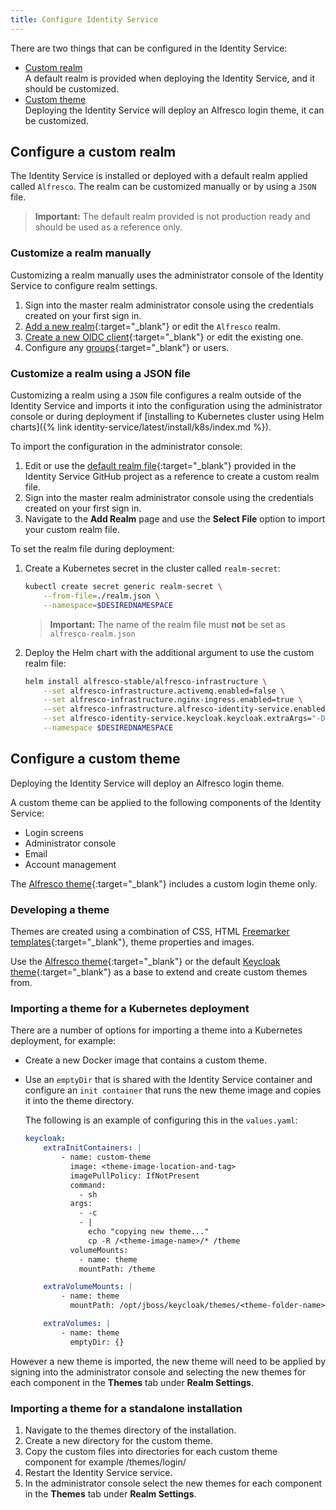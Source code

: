 ```yaml
---
title: Configure Identity Service
---
```


There are two things that can be configured in the Identity Service:

* [Custom realm](#configure-a-custom-realm)  
A default realm is provided when deploying the Identity Service, and it should be customized.
* [Custom theme](#configure-a-custom-theme)  
Deploying the Identity Service will deploy an Alfresco login theme, it can be customized.

## Configure a custom realm

The Identity Service is installed or deployed with a default realm applied called `Alfresco`. The realm can be customized manually or by using a `JSON` file.

> **Important:** The default realm provided is not production ready and should be used as a reference only.

### Customize a realm manually

Customizing a realm manually uses the administrator console of the Identity Service to configure realm settings.

1. Sign into the master realm administrator console using the credentials created on your first sign in.
2. [Add a new realm](https://www.keycloak.org/docs/16.1/server_admin/index.html#proc-creating-a-realm_server_administration_guide){:target="_blank"} or edit the `Alfresco` realm.
3. [Create a new OIDC client](https://www.keycloak.org/docs/16.1/server_admin/index.html#_oidc_clients){:target="_blank"} or edit the existing one.
4. Configure any [groups](https://www.keycloak.org/docs/16.1/server_admin/index.html#proc-managing-groups_server_administration_guide){:target="_blank"} or users.

### Customize a realm using a JSON file

Customizing a realm using a `JSON` file configures a realm outside of the Identity Service and imports it into the configuration using the administrator console or during deployment if [installing to Kubernetes cluster using Helm charts]({% link identity-service/latest/install/k8s/index.md %}).

To import the configuration in the administrator console:

1. Edit or use the [default realm file](https://github.com/Alfresco/alfresco-identity-service/blob/master/helm/alfresco-identity-service/alfresco-realm.json){:target="_blank"} provided in the Identity Service GitHub project as a reference to create a custom realm file.
2. Sign into the master realm administrator console using the credentials created on your first sign in.
3. Navigate to the **Add Realm** page and use the **Select File** option to import your custom realm file.

To set the realm file during deployment:

1. Create a Kubernetes secret in the cluster called `realm-secret`:

    ```bash
    kubectl create secret generic realm-secret \
        --from-file=./realm.json \
        --namespace=$DESIREDNAMESPACE
    ```

    > **Important:** The name of the realm file must **not** be set as `alfresco-realm.json`

2. Deploy the Helm chart with the additional argument to use the custom realm file:

    ```bash
    helm install alfresco-stable/alfresco-infrastructure \
        --set alfresco-infrastructure.activemq.enabled=false \
        --set alfresco-infrastructure.nginx-ingress.enabled=true \
        --set alfresco-infrastructure.alfresco-identity-service.enabled=true \
        --set alfresco-identity-service.keycloak.keycloak.extraArgs="-Dkeycloak.import=/realm/realm.json" \
        --namespace $DESIREDNAMESPACE
    ```

## Configure a custom theme

Deploying the Identity Service will deploy an Alfresco login theme.

A custom theme can be applied to the following components of the Identity Service:

* Login screens
* Administrator console
* Email
* Account management

The [Alfresco theme](https://github.com/Alfresco/alfresco-keycloak-theme){:target="_blank"} includes a custom login theme only.

### Developing a theme

Themes are created using a combination of CSS, HTML [Freemarker templates](https://freemarker.apache.org/){:target="_blank"}, theme properties and images.

Use the [Alfresco theme](https://github.com/Alfresco/alfresco-keycloak-theme){:target="_blank"} or the default [Keycloak theme](https://www.keycloak.org/docs/16.1/server_development/#creating-a-theme){:target="_blank"} as a base to extend and create custom themes from.

### Importing a theme for a Kubernetes deployment

There are a number of options for importing a theme into a Kubernetes deployment, for example:

* Create a new Docker image that contains a custom theme.
* Use an `emptyDir` that is shared with the Identity Service container and configure an `init container` that runs the new theme image and copies it into the theme directory.

    The following is an example of configuring this in the `values.yaml`:

    ```yaml
    keycloak:
        extraInitContainers: |
            - name: custom-theme
              image: <theme-image-location-and-tag>
              imagePullPolicy: IfNotPresent
              command:
                - sh
              args:
                - -c
                - |
                  echo "copying new theme..."
                  cp -R /<theme-image-name>/* /theme
              volumeMounts:
                - name: theme
                mountPath: /theme
    
        extraVolumeMounts: |
            - name: theme
              mountPath: /opt/jboss/keycloak/themes/<theme-folder-name>
    
        extraVolumes: |
            - name: theme
              emptyDir: {}
    ```

However a new theme is imported, the new theme will need to be applied by signing into the administrator console and selecting the new themes for each component in the **Themes** tab under **Realm Settings**.

### Importing a theme for a standalone installation

1. Navigate to the themes directory of the installation.
2. Create a new directory for the custom theme.
3. Copy the custom files into directories for each custom theme component for example /themes/login/
4. Restart the Identity Service service.
5. In the administrator console select the new themes for each component in the **Themes** tab under **Realm Settings**.
